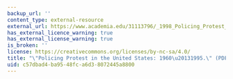 ```yaml
---
backup_url: ''
content_type: external-resource
external_url: https://www.academia.edu/31113796/_1998_Policing_Protest_in_the_United_States_1960_1995?auto=download
has_external_licence_warning: true
has_external_license_warning: true
is_broken: ''
license: https://creativecommons.org/licenses/by-nc-sa/4.0/
title: "\"Policing Protest in the United States: 1960\u20131995.\" (PDF - 1.1MB)"
uid: c57dbad4-ba95-48fc-a6d3-8072445a8800
---
```

